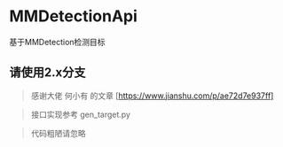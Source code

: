 # MMDetectionApi
基于MMDetection检测目标

## 请使用2.x分支
> 感谢大佬 何小有 的文章 [https://www.jianshu.com/p/ae72d7e937ff]

> 接口实现参考 gen_target.py

> 代码粗陋请忽略
